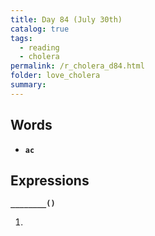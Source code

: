 ```yaml
---
title: Day 84 (July 30th)
catalog: true
tags: 
  - reading
  - cholera
permalink: /r_cholera_d84.html
folder: love_cholera
summary: 
---
```


## Words

-   <b data-toggle="tooltip" data-original-title="{{site.data.glossary.ac}}">`ac`</b>



## Expressions

<b data-toggle="tooltip" data-original-title="{{site.data.answers.84_a}}">`________()`</b>

1.  